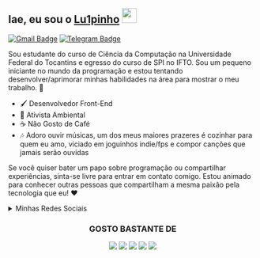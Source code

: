 ## Iae, eu sou o [Lu1pinho](https://https://github.com/lu1pinho) <img src="https://emojis.slackmojis.com/emojis/images/1643514812/8270/blob-dance.gif?1643514812" width="30"/> 

[![Gmail Badge](https://img.shields.io/badge/-oluisgustavoalves@gmail.com-c14438?style=flat&logo=Gmail&logoColor=white)](mailto:oluisgustavoalves@gmail.com "Me mande um email :3")
[![Telegram Badge](https://img.shields.io/badge/-@lu1pinho-0088CC?style=flat&logo=Telegram&logoColor=white)](https://t.me/lu1pinho "Fale comigo pelo telegram :3")



Sou estudante do curso de Ciência da Computação na Universidade Federal do Tocantins e egresso do curso de SPI no IFTO. Sou um pequeno iniciante no mundo da programação e estou tentando desenvolver/aprimorar minhas habilidades na área para mostrar o meu trabalho. 🚀

- 🖌️ Desenvolvedor Front-End
- 🌱 Ativista Ambiental
- ☕ Não Gosto de Café
- 🎶 Adoro ouvir músicas, um dos meus maiores prazeres é cozinhar para quem eu amo, viciado em joguinhos indie/fps e compor canções que jamais serão ouvidas

  
Se você quiser bater um papo sobre programação ou compartilhar experiências, sinta-se livre para entrar em contato comigo. Estou animado para conhecer outras pessoas que compartilham a mesma paixão pela tecnologia que eu! ❤️
<details>
  <summary>Minhas Redes Sociais</summary>
  
[![Instagram Badge](https://img.shields.io/badge/-Instagram-C13584?style=flat&logo=Instagram&logoColor=white)](https://www.instagram.com/lu_iiis/ "Me segue no insta ❤️")
[![Telegram Badge](https://img.shields.io/badge/-@lu1pinho-0088CC?style=flat&logo=Telegram&logoColor=white)](https://t.me/lu1pinho "Fale comigo pelo telegram 📩")
[![YouTube Badge](https://img.shields.io/badge/-YouTube-FF0000?style=flat&logo=YouTube&logoColor=white)](https://www.youtube.com/channel/UCLUvDcj-aKrTPPcmXN8YO1w "Meu canal no Youtube 🎥")
[![Spotify Badge](https://img.shields.io/badge/-Spotify-1DB954?style=flat&logo=Spotify&logoColor=white)](https://open.spotify.com/user/31s6lpcol7df6f5bslngvjci5oru?si=89334de6117f4c17 "Meu perfil no Spotify 🎶")
</details>

<div align="center">
    <h3>GOSTO BASTANTE DE</h3>
    <img src="https://img.shields.io/badge/HTML5-019?style=for-the-badge&logo=html5&logoColor=white">
    <img src="https://img.shields.io/badge/CSS3-019?style=for-the-badge&logo=css3&logoColor=white">
    <img src="https://img.shields.io/badge/Java-019?style=for-the-badge&logo=openjdk&logoColor=white">
    <img src="https://img.shields.io/badge/Figma-019?style=for-the-badge&logo=figma&logoColor=white">
    <img src="https://img.shields.io/badge/Adobe%20XD-019?style=for-the-badge&logo=Adobe%20XD&logoColor=white">
</div>

